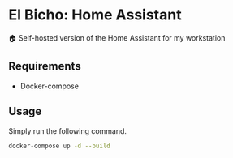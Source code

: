 # El Bicho: Home Assistant

🏠 Self-hosted version of the Home Assistant for my workstation

## Requirements

- Docker-compose

## Usage

Simply run the following command.

```bash
docker-compose up -d --build
```
